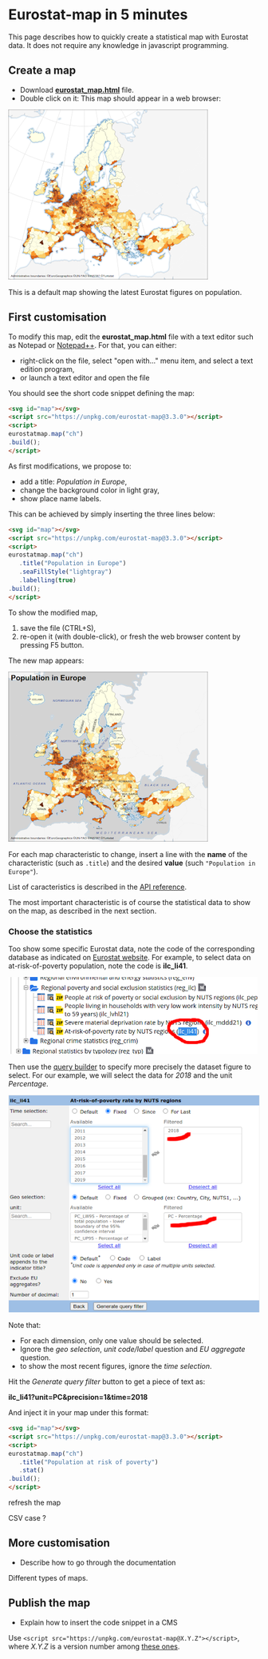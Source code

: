 # Eurostat-map in 5 minutes

This page describes how to quickly create a statistical map with Eurostat data. It does not require any knowledge in javascript programming.

## Create a map

- Download [**eurostat_map.html**](https://raw.githubusercontent.com/eurostat/eurostat-map.js/master/docs/tutos/quick/eurostat_map.html) file.
- Double click on it: This map should appear in a web browser:

![map 1](map1.png)

This is a default map showing the latest Eurostat figures on population.

## First customisation

To modify this map, edit the **eurostat_map.html** file with a text editor such as Notepad or [Notepad++](https://notepad-plus-plus.org/). For that, you can either:
   - right-click on the file, select "open with..." menu item, and select a text edition program,
   - or launch a text editor and open the file

You should see the short code snippet defining the map:

```html
<svg id="map"></svg>
<script src="https://unpkg.com/eurostat-map@3.3.0"></script>
<script>
eurostatmap.map("ch")
.build();
</script>
``` 

As first modifications, we propose to:
- add a title: *Population in Europe*,
- change the background color in light gray,
- show place name labels.

This can be achieved by simply inserting the three lines below:

```html
<svg id="map"></svg>
<script src="https://unpkg.com/eurostat-map@3.3.0"></script>
<script>
eurostatmap.map("ch")
   .title("Population in Europe")
   .seaFillStyle("lightgray")
   .labelling(true)
.build();
</script>
```

To show the modified map,
1. save the file (CTRL+S),
2. re-open it (with double-click), or fresh the web browser content by pressing F5 button.

The new map appears:

![map 2](map2.png)

For each map characteristic to change, insert a line with the **name** of the characteristic (such as ```.title```) and the desired **value** (such ```"Population in Europe"```).

List of caracteristics is described in the [API reference](../../reference.md).

The most important characteristic is of course the statistical data to show on the map, as described in the next section.

### Choose the statistics

Too show some specific Eurostat data, note the code of the corresponding database as indicated on [Eurostat website](https://ec.europa.eu/eurostat/web/main/data/database). For example, to select data on at-risk-of-poverty population, note the code is **ilc_li41**.

![Eurostat website code](eb_code.png)

Then use the [query builder](https://ec.europa.eu/eurostat/web/json-and-unicode-web-services/getting-started/query-builder) to specify more precisely the dataset figure to select. For our example, we will select the data for *2018* and the unit *Percentage*.

![Eurostat website code](selection1.png)

Note that:
- For each dimension, only one value should be selected.
- Ignore the *geo selection*, *unit code/label* question and *EU aggregate* question.
- to show the most recent figures, ignore the *time selection*.

Hit the *Generate query filter* button to get a piece of text as:

**ilc_li41?unit=PC&precision=1&time=2018**

And inject it in your map under this format:

```html
<svg id="map"></svg>
<script src="https://unpkg.com/eurostat-map@3.3.0"></script>
<script>
eurostatmap.map("ch")
   .title("Population at risk of poverty")
   .stat()
.build();
</script>
```

refresh the map


CSV case ?




## More customisation

- Describe how to go through the documentation

Different types of maps.

## Publish the map
- Explain how to insert the code snippet in a CMS


Use ``<script src="https://unpkg.com/eurostat-map@X.Y.Z"></script>``, where *X.Y.Z* is a version number among [these ones](https://www.npmjs.com/package/eurostat-map?activeTab=versions).
